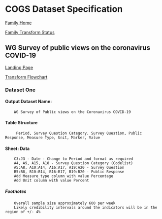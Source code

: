 # COGS Dataset Specification

[Family Home](https://gss-cogs.github.io/family-covid-19/datasets/specmenu.html)

[Family Transform Status](https://gss-cogs.github.io/family-covid-19/datasets/index.html)

## WG Survey of public views on the coronavirus  COVID-19 

[Landing Page](https://gov.wales/survey-public-views-coronavirus-covid-19)

[Transform Flowchart](https://gss-cogs.github.io/family-covid-19/datasets/specflowcharts.html?wg-survey-of-public-views-on-the-coronavirus-covid-19/flowchart.ttl)

### Dataset One

#### Output Dataset Name:

		WG Survey of Public views on the Coronavirus COVID-19

#### Table Structure

		 Period, Survey Question Category, Survey Question, Public Response, Measure Type, Unit, Marker, Value

#### Sheet: Data

		C3:J3 - Date - Change to Period and format as required
		A4, A9, A15, A18 - Survey Question Category (Codelist)
		A5:A8, A10:A14, A16:A17, A19:A20 - Survey Question
		B5:B8, B10:B14, B16:B17, B19:B20 - Public Response
		Add Measure type column with value Percentage
		Add Unit column with value Percent


##### Footnotes

		Overall sample size approximately 600 per week
		Likely credibility intervals around the indicators will be in the region of +/- 4%

